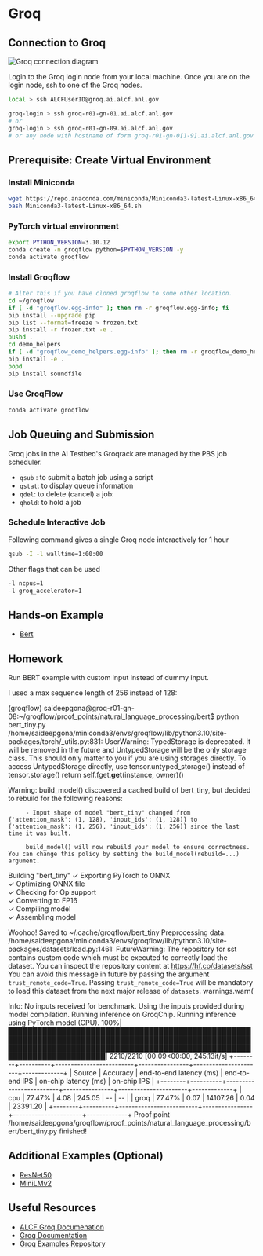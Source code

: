 # Groq 

## Connection to Groq

![Groq connection diagram](./groqrack_system_diagram.png)

Login to the Groq login node from your local machine.
Once you are on the login node, ssh to one of the Groq nodes.

```bash
local > ssh ALCFUserID@groq.ai.alcf.anl.gov
```
```bash
groq-login > ssh groq-r01-gn-01.ai.alcf.anl.gov
# or
groq-login > ssh groq-r01-gn-09.ai.alcf.anl.gov
# or any node with hostname of form groq-r01-gn-0[1-9].ai.alcf.anl.gov
```

## Prerequisite: Create Virtual Environment 

### Install Miniconda

```bash
wget https://repo.anaconda.com/miniconda/Miniconda3-latest-Linux-x86_64.sh
bash Miniconda3-latest-Linux-x86_64.sh
```

### PyTorch virtual environment

```bash
export PYTHON_VERSION=3.10.12
conda create -n groqflow python=$PYTHON_VERSION -y
conda activate groqflow
```

### Install Groqflow

```bash
# Alter this if you have cloned groqflow to some other location.
cd ~/groqflow
if [ -d "groqflow.egg-info" ]; then rm -r groqflow.egg-info; fi
pip install --upgrade pip
pip list --format=freeze > frozen.txt
pip install -r frozen.txt -e .
pushd . 
cd demo_helpers
if [ -d "groqflow_demo_helpers.egg-info" ]; then rm -r groqflow_demo_helpers.egg-info; fi
pip install -e .
popd
pip install soundfile
```

### Use GroqFlow
```bash
conda activate groqflow
```

## Job Queuing and Submission

Groq jobs in the AI Testbed's Groqrack are managed by the PBS job scheduler.

* `qsub` : to submit a batch job using a script
* `qstat`: to display queue information
* `qdel`: to delete (cancel) a job:
* `qhold`: to hold a job

<!-- ### Schedule batch Job

<details>
  <summary>Sample run_minilmv2.sh script</summary>
  
    ```bash
    #!/bin/bash
    # >>> conda initialize >>>
    # !! Contents within this block are managed by 'conda init' !!
    __conda_setup="$(${HOME}'/miniconda3/bin/conda' 'shell.bash' 'hook' 2> /dev/null)"
    if [ $? -eq 0 ]; then
        eval "$__conda_setup"
    else
        if [ -f "${HOME}/miniconda3/etc/profile.d/conda.sh" ]; then
            . "${HOME}/miniconda3/etc/profile.d/conda.sh"
        else
            export PATH="${HOME}/miniconda3/bin:$PATH"
        fi
    fi
    unset __conda_setup
    # <<< conda initialize <<<
    conda activate groqflow
    cd ~/groqflow/proof_points/natural_language_processing/minilm
    pip install -r requirements.txt
    python minilmv2.py

    ```
    
</details>

Then run the script as a batch job with PBS:
```bash
qsub run_minilmv2.sh
``` -->


### Schedule Interactive Job

Following command gives a single Groq node interactively for 1 hour
```bash
qsub -I -l walltime=1:00:00 
```
Other flags that can be used
```bash
-l ncpus=1 
-l groq_accelerator=1
```

## Hands-on Example


* [Bert](./bert.md)

## Homework

Run BERT example with custom input instead of dummy input. 

I used a max sequence length of 256 instead of 128: 

(groqflow) saideepgona@groq-r01-gn-08:~/groqflow/proof_points/natural_language_processing/bert$ python bert_tiny.py         
/home/saideepgona/miniconda3/envs/groqflow/lib/python3.10/site-packages/torch/_utils.py:831: UserWarning: TypedStorage is deprecated. It will be removed in the future and UntypedStorage will be the only storage class. This should only matter to you if you are using storages directly.  To access UntypedStorage directly, use tensor.untyped_storage() instead of tensor.storage()
  return self.fget.__get__(instance, owner)()

Warning: build_model() discovered a cached build of bert_tiny, but decided to rebuild for the following reasons: 
         
         - Input shape of model "bert_tiny" changed from {'attention_mask': (1, 128), 'input_ids': (1, 128)} to {'attention_mask': (1, 256), 'input_ids': (1, 256)} since the last time it was built. 
         
         build_model() will now rebuild your model to ensure correctness. You can change this policy by setting the build_model(rebuild=...) argument.



Building "bert_tiny"
    ✓ Exporting PyTorch to ONNX   
    ✓ Optimizing ONNX file   
    ✓ Checking for Op support   
    ✓ Converting to FP16   
    ✓ Compiling model   
    ✓ Assembling model   

Woohoo! Saved to ~/.cache/groqflow/bert_tiny
Preprocessing data.
/home/saideepgona/miniconda3/envs/groqflow/lib/python3.10/site-packages/datasets/load.py:1461: FutureWarning: The repository for sst contains custom code which must be executed to correctly load the dataset. You can inspect the repository content at https://hf.co/datasets/sst
You can avoid this message in future by passing the argument `trust_remote_code=True`.
Passing `trust_remote_code=True` will be mandatory to load this dataset from the next major release of `datasets`.
  warnings.warn(

Info: No inputs received for benchmark. Using the inputs provided during model compilation.
Running inference on GroqChip.
Running inference using PyTorch model (CPU).
100%|██████████████████████████████████████████████████████████████████████████████████████████████████████████████████████████████████████████████████████████████████████████| 2210/2210 [00:09<00:00, 245.13it/s]
+--------+----------+-------------------------+----------------+----------------------+-------------+
| Source | Accuracy | end-to-end latency (ms) | end-to-end IPS | on-chip latency (ms) | on-chip IPS |
+--------+----------+-------------------------+----------------+----------------------+-------------+
|  cpu   |  77.47%  |           4.08          |     245.05     |          --          |      --     |
|  groq  |  77.47%  |           0.07          |    14107.26    |         0.04         |   23391.20  |
+--------+----------+-------------------------+----------------+----------------------+-------------+
Proof point /home/saideepgona/groqflow/proof_points/natural_language_processing/bert/bert_tiny.py finished!



## Additional Examples (Optional)

* [ResNet50](./resnet50.md)
* [MiniLMv2](./minilm.md)
<!-- * * [GPT2](./gpt2.md) -->

## Useful Resources 

* [ALCF Groq Documenation](https://docs.alcf.anl.gov/ai-testbed/groq/system-overview/)
* [Groq Documentation](https://support.groq.com/#/login)
* [Groq Examples Repository](https://github.com/groq/groqflow/tree/main/proof_points)

